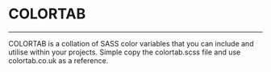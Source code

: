 # COLORTAB
----
COLORTAB is a collation of SASS color variables that you can include and utilise within your projects. Simple copy the colortab.scss file and use colortab.co.uk as a reference.
